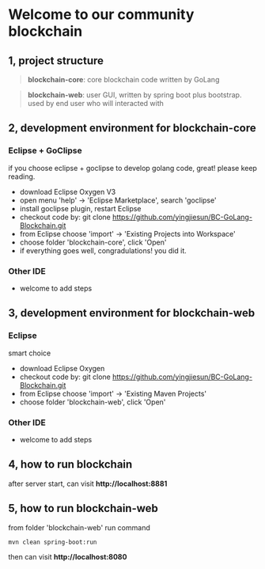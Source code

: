 # Welcome to our community blockchain
## 1, project structure
> **blockchain-core**: core blockchain code written by GoLang


> **blockchain-web**: user GUI, written by spring boot plus bootstrap. used by end user who will interacted with

## 2, development environment for blockchain-core

### Eclipse + GoClipse

if you choose eclipse + goclipse to develop golang code, great! please keep reading.

* download Eclipse Oxygen V3
* open menu 'help' -> 'Eclipse Marketplace', search 'goclipse'
* install goclipse plugin, restart Eclipse
* checkout code by: git clone https://github.com/yingjiesun/BC-GoLang-Blockchain.git
* from Eclipse choose 'import' -> 'Existing Projects into Workspace'
* choose folder 'blockchain-core', click 'Open'
* if everything goes well, congradulations! you did it.

### Other IDE

* welcome to add steps


## 3, development environment for blockchain-web

### Eclipse

smart choice

* download Eclipse Oxygen
* checkout code by: git clone https://github.com/yingjiesun/BC-GoLang-Blockchain.git
* from Eclipse choose 'import' -> 'Existing Maven Projects'
* choose folder 'blockchain-web', click 'Open'

### Other IDE

* welcome to add steps

## 4, how to run blockchain

after server start, can visit **http://localhost:8881**

## 5, how to run blockchain-web

from folder 'blockchain-web' run command

`mvn clean spring-boot:run`

then can visit **http://localhost:8080**


